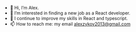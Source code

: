 - 👋 Hi, I’m Alex.
- 👀 I’m interested in finding a new job as a React developer.
- 🌱 I continue to improve my skills in React and typescript.
- 📫 How to reach me: my email alexzykov2013@gmail.com

<!---
Alex2020z/Alex2020z is a ✨ special ✨ repository because its `README.md` (this file) appears on your GitHub profile.
You can click the Preview link to take a look at your changes.
--->
